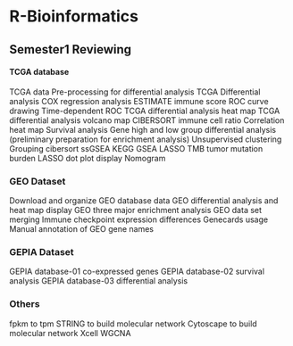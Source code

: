 # R-Bioinformatics
## Semester1 Reviewing 

#### TCGA database 
TCGA data Pre-processing for differential analysis
TCGA Differential analysis
COX regression analysis
ESTIMATE immune score
ROC curve drawing
Time-dependent ROC
TCGA differential analysis heat map
TCGA differential analysis volcano map
CIBERSORT immune cell ratio
Correlation heat map
Survival analysis
Gene high and low group differential analysis (preliminary preparation for enrichment analysis)
Unsupervised clustering
Grouping cibersort
ssGSEA
KEGG
GSEA
LASSO
TMB tumor mutation burden
LASSO dot plot display
Nomogram

### GEO Dataset 
Download and organize GEO database data
GEO differential analysis and heat map display
GEO three major enrichment analysis
GEO data set merging
Immune checkpoint expression differences Genecards usage
Manual annotation of GEO gene names

### GEPIA Dataset 
GEPIA database-01 co-expressed genes
GEPIA database-02 survival analysis
GEPIA database-03 differential analysis

### Others 
fpkm to tpm
STRING to build molecular network
Cytoscape to build molecular network
Xcell
WGCNA
